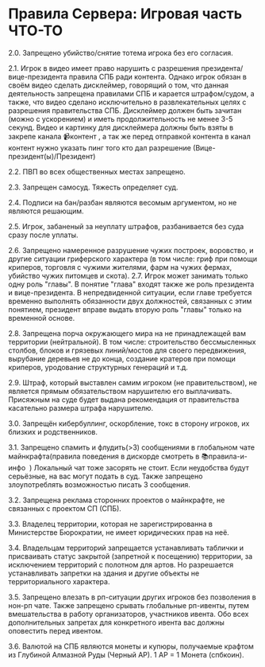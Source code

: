 # Правила Сервера: Игровая часть ЧТО-ТО
2.0. Запрещено убийство/снятие тотема игрока без его согласия.

2.1. Игрок в видео имеет право нарушить с разрешения президента/вице-президента правила СПБ ради контента. Однако игрок обязан в своём видео сделать дисклеймер, говорящий о том, что данная деятельность запрещена правилами СПБ и карается штрафом/судом, а также, что видео сделано исключительно в развлекательных целях с разрешения правительства СПБ. Дисклеймер должен быть зачитан (можно с ускорением) и иметь продолжительность не менее 3-5 секунд.
Видео и картинку для дисклеймера должны быть взяты в закрепе канала 
⁠📹контент  , а так же перед отправкой контента в канал контент нужно указать пинг того кто дал разрешение (Вице-президент(ы)/Президент)

2.2. ПВП во всех общественных местах запрещено.

2.3. Запрещен самосуд. Тяжесть определяет суд.

2.4. Подписи на бан/разбан являются весомым аргументом, но не являются решающим.

2.5. Игрок, забаненый за неуплату штрафов, разбанивается без суда сразу после уплаты.

2.6. Запрещено намеренное разрушение чужих построек, воровство, и другие ситуации гриферского характера (в том числе: гриф при помощи криперов, торговля с чужими жителями, фарм на чужих фермах, убийство чужих питомцев и скота).
2.7. Игрок может занимать только одну роль "главы". В понятие "глава" входят также же роль президента и вице-президента. В непредвиденной ситуации, если главе требуется временно выполнять обязанности двух должностей, связанных с этим понятием, президент вправе выдать вторую роль "главы" только на временной основе.

2.8. Запрещена порча окружающего мира на не принадлежащей вам территории (нейтральной). В том числе: строительство бессмысленных столбов, блоков и грязевых линий/мостов для своего передвижения, вырубание деревьев не до конца, создание кратеров при помощи криперов, уродование структурных генераций и т.д.

2.9. Штраф, который выставлен самим игроком (не правительством), не является прямым обязательством нарушителю его выплачивать. Присяжным на суде будет выдана рекомендация от правительства касательно размера штрафа нарушителю.

3.0. Запрещён кибербуллинг, оскорбление, токс в сторону игроков, их близких и родственников.

3.1. Запрещено спамить и флудить(>3) сообщениями в глобальном чате майнкрафта(правила поведения в дискорде смотреть в ⁠📚правила-и-инфо ⁠⁠ ) Локальный чат тоже засорять не стоит. Если неудобства будут серьёзные, на вас могут подать в суд. Также запрещено злоупотреблять возможностью писать 3 сообщения.

3.2. Запрещена реклама сторонних проектов о майнкрафте, не связанных с проектом СП (СПБ).

3.3. Владелец территории, которая не зарегистрированна в Министерстве Бюрократии, не имеет юридических прав на неё.

3.4. Владельцам территорий запрещается устанавливать таблички и присваивать статус закрытой (запретной к посещению) территории, за исключением территорий с полотном для артов. Но разрешается устанавливать запретки на здания и другие объекты не территориального характера.

3.5. Запрещено влезать в рп-ситуации других игроков без позволения в нон-рп чате. Также запрещено срывать глобальные рп-ивенты, путем вмешательства в работу организаторов, участников ивента. Обо всех дополнительных запретах для конкретного ивента вас должны оповестить перед ивентом.

3.6. Валютой на СПБ являются монеты и купюры, получаемые крафтом из Глубиной Алмазной Руды (Черный АР). 1 АР = 1 Монета (спбкоин).
